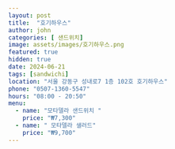 ```yaml
---
layout: post
title:  "호기하우스"
author: john
categories: [ 샌드위치]
image: assets/images/호기하우스.png
featured: true
hidden: true
date: 2024-06-21
tags: [sandwichi]
location: "서울 강동구 성내로7 1층 102호 호기하우스"
phone: "0507-1360-5547"
hours: "08:00 - 20:50"
menu:
  - name: "모타델라 샌드위치 "
    price: "₩7,300"
  - name: " 모타델라 샐러드"
    price: "₩9,700"
---
```

